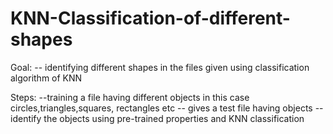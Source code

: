 # KNN-Classification-of-different-shapes

Goal:
-- identifying different shapes in the files given using classification algorithm of KNN

Steps:
--training a file having different objects in this case circles,triangles,squares, rectangles etc
-- gives a test file having objects
-- identify the objects using pre-trained properties and KNN classification
